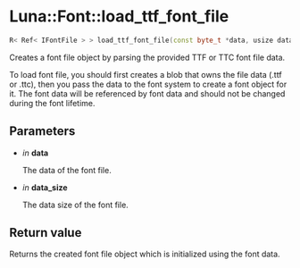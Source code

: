 # Luna::Font::load_ttf_font_file

```c++
R< Ref< IFontFile > > load_ttf_font_file(const byte_t *data, usize data_size)
```

Creates a font file object by parsing the provided TTF or TTC font file data. 

To load font file, you should first creates a blob that owns the file data (.ttf or .ttc), then you pass the data to the font system to create a font object for it. The font data will be referenced by font data and should not be changed during the font lifetime. 

## Parameters
* *in* **data**

    The data of the font file. 

* *in* **data_size**

    The data size of the font file. 

## Return value
Returns the created font file object which is initialized using the font data. 


